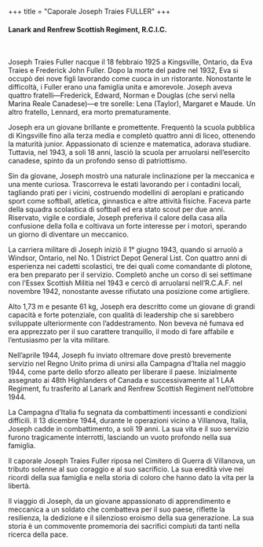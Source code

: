 +++
title = "Caporale Joseph Traies FULLER"
+++

#### Lanark and Renfrew Scottish Regiment, R.C.I.C.
<br>


Joseph Traies Fuller nacque il 18 febbraio 1925 a Kingsville, Ontario, da Eva Traies e Frederick John Fuller. Dopo la morte del padre nel 1932, Eva si occupò dei nove figli lavorando come cuoca in un ristorante. Nonostante le difficoltà, i Fuller erano una famiglia unita e amorevole. Joseph aveva quattro fratelli—Frederick, Edward, Norman e Douglas (che servì nella Marina Reale Canadese)—e tre sorelle: Lena (Taylor), Margaret e Maude. Un altro fratello, Lennard, era morto prematuramente.

Joseph era un giovane brillante e promettente. Frequentò la scuola pubblica di Kingsville fino alla terza media e completò quattro anni di liceo, ottenendo la maturità junior. Appassionato di scienze e matematica, adorava studiare. Tuttavia, nel 1943, a soli 18 anni, lasciò la scuola per arruolarsi nell’esercito canadese, spinto da un profondo senso di patriottismo.

Sin da giovane, Joseph mostrò una naturale inclinazione per la meccanica e una mente curiosa. Trascorreva le estati lavorando per i contadini locali, tagliando prati per i vicini, costruendo modellini di aeroplani e praticando sport come softball, atletica, ginnastica e altre attività fisiche. Faceva parte della squadra scolastica di softball ed era stato scout per due anni. 
Riservato, vigile e cordiale, Joseph preferiva il calore della casa alla confusione della folla e coltivava un forte interesse per i motori, sperando un giorno di diventare un meccanico.

La carriera militare di Joseph iniziò il 1° giugno 1943, quando si arruolò a Windsor, Ontario, nel No. 1 District Depot General List. Con quattro anni di esperienza nei cadetti scolastici, tre dei quali come comandante di plotone, era ben preparato per il servizio. Completò anche un corso di sei settimane con l’Essex Scottish Militia nel 1943 e cercò di arruolarsi nell’R.C.A.F. nel novembre 1942, nonostante avesse rifiutato una posizione come artigliere.

Alto 1,73 m e pesante 61 kg, Joseph era descritto come un giovane di grandi capacità e forte potenziale, con qualità di leadership che si sarebbero sviluppate ulteriormente con l’addestramento. Non beveva né fumava ed era apprezzato per il suo carattere tranquillo, il modo di fare affabile e l’entusiasmo per la vita militare.

Nell’aprile 1944, Joseph fu inviato oltremare dove prestò brevemente servizio nel Regno Unito prima di unirsi alla Campagna d’Italia nel maggio 1944, come parte dello sforzo alleato per liberare il paese. 
Inizialmente assegnato ai 48th Highlanders of Canada e successivamente al 1 LAA Regiment, fu trasferito al Lanark and Renfrew Scottish Regiment nell’ottobre 1944.

La Campagna d’Italia fu segnata da combattimenti incessanti e condizioni difficili. Il 13 dicembre 1944, durante le operazioni vicino a Villanova, Italia, Joseph cadde in combattimento, a soli 19 anni. La sua vita e il suo servizio furono tragicamente interrotti, lasciando un vuoto profondo nella sua famiglia.

Il caporale Joseph Traies Fuller riposa nel Cimitero di Guerra di Villanova, un tributo solenne al suo coraggio e al suo sacrificio. La sua eredità vive nei ricordi della sua famiglia e nella storia di coloro che hanno dato la vita per la libertà.

Il viaggio di Joseph, da un giovane appassionato di apprendimento e meccanica a un soldato che combatteva per il suo paese, riflette la resilienza, la dedizione e il silenzioso eroismo della sua generazione.
La sua storia è un commovente promemoria dei sacrifici compiuti da tanti nella ricerca della pace.
